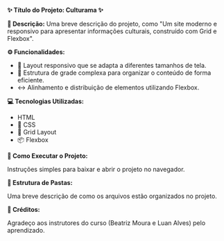 **✨ Título do Projeto: Culturama ✨**

**📖 Descrição:** Uma breve descrição do projeto, como "Um site moderno e responsivo para apresentar informações culturais, construído com Grid e Flexbox".

**⚙️ Funcionalidades:**

* 📱 Layout responsivo que se adapta a diferentes tamanhos de tela.
* 🧱 Estrutura de grade complexa para organizar o conteúdo de forma eficiente.
* ↔️ Alinhamento e distribuição de elementos utilizando Flexbox.

**💻 Tecnologias Utilizadas:**

*  HTML
* 🎨 CSS
* 📐 Grid Layout
* 📦 Flexbox

**🚀 Como Executar o Projeto:**

Instruções simples para baixar e abrir o projeto no navegador.

**📂 Estrutura de Pastas:**

Uma breve descrição de como os arquivos estão organizados no projeto.

**🙏 Créditos:**

Agradeço aos instrutores do curso (Beatriz Moura e Luan Alves) pelo aprendizado.
